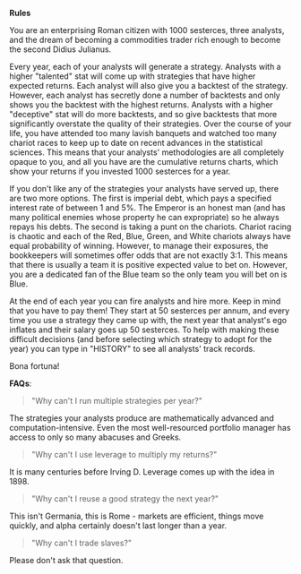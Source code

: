 **Rules**

You are an enterprising Roman citizen with 1000 sesterces, three analysts, and the dream of becoming a commodities trader rich enough to become the second Didius Julianus. 

Every year, each of your analysts will generate a strategy. Analysts with a higher "talented" stat will come up with strategies that have higher expected returns. Each analyst will also give you a backtest of the strategy. However, each analyst has secretly done a number of backtests and only shows you the backtest with the highest returns. Analysts with a higher "deceptive" stat will do more backtests, and so give backtests that more significantly overstate the quality of their strategies. Over the course of your life, you have attended too many lavish banquets and watched too many chariot races to keep up to date on recent advances in the statistical sciences. This means that your analysts' methodologies are all completely opaque to you, and all you have are the cumulative returns charts, which show your returns if you invested 1000 sesterces for a year. 

If you don't like any of the strategies your analysts have served up, there are two more options. The first is imperial debt, which pays a specified interest rate of between 1 and 5%. The Emperor is an honest man (and has many political enemies whose property he can expropriate) so he always repays his debts. The second is taking a punt on the chariots. Chariot racing is chaotic and each of the Red, Blue, Green, and White chariots always have equal probability of winning. However, to manage their exposures, the bookkeepers will sometimes offer odds that are not exactly 3:1. This means that there is usually a team it is positive expected value to bet on. However, you are a dedicated fan of the Blue team so the only team you will bet on is Blue.

At the end of each year you can fire analysts and hire more. Keep in mind that you have to pay them! They start at 50 sesterces per annum, and every time you use a strategy they came up with, the next year that analyst's ego inflates and their salary goes up 50 sesterces. To help with making these difficult decisions (and before selecting which strategy to adopt for the year) you can type in "HISTORY" to see all analysts' track records. 

Bona fortuna!


**FAQs**:

> "Why can't I run multiple strategies per year?"

The strategies your analysts produce are mathematically advanced and computation-intensive. Even the most well-resourced portfolio manager has access to only so many abacuses and Greeks. 

> "Why can't I use leverage to multiply my returns?"

It is many centuries before Irving D. Leverage comes up with the idea in 1898. 

> "Why can't I reuse a good strategy the next year?"

This isn't Germania, this is Rome - markets are efficient, things move quickly, and alpha certainly doesn't last longer than a year. 

> "Why can't I trade slaves?"

Please don't ask that question.


